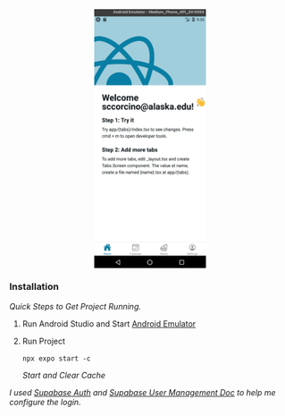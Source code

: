 
<div align="center">
  <td align="center" valign="top">
    <a href="https://github.com/yycorcino/simple-react-native-navigation/tree/imgs">
      <img src="https://github.com/yycorcino/simple-react-native-navigation/blob/imgs/home_tab.png" width="200" style="display: block; margin: 0 auto;" />
    </a>
  </td>
</div>

### Installation

_Quick Steps to Get Project Running._

1. Run Android Studio and Start [Android Emulator](https://developer.android.com/studio/run/emulator)

2. Run Project

   ```
   npx expo start -c
   ```

   _Start and Clear Cache_

_I used [Supabase Auth](https://supabase.com/docs/guides/auth/quickstarts/react-native) and [Supabase User Management Doc](https://supabase.com/docs/guides/getting-started/tutorials/with-expo-react-native) to help me configure the login._
